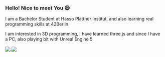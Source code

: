 <!--
**yeji0205/yeji0205** is a ✨ _special_ ✨ repository because its `README.md` (this file) appears on your GitHub profile.

Here are some ideas to get you started:

- 🔭 I’m currently working on ...
- 🌱 I’m currently learning ...
- 👯 I’m looking to collaborate on ...
- 🤔 I’m looking for help with ...
- 💬 Ask me about ...
- 📫 How to reach me: ...
- 😄 Pronouns: ...
- ⚡ Fun fact: ...
-->
### Hello! Nice to meet You 😄 

I am a Bachelor Student at Hasso Plattner Institut, and also learning real programming skills at 42Berlin. 

I am interested in 3D programming, I have learned three.js and since I have a PC, also playing bit with Unreal Engine 5. 

<a href="https://github.com/yeji0205/github-readme-stats">
  <img align="center" src="https://github-readme-stats.vercel.app/api?username=yeji0205&show_icons=true&theme=buefy" />
</a>

<a href="https://github.com/yeji0205/github-readme-stats">
  <img align="center" src="https://github-readme-stats.vercel.app/api/top-langs/?username=yeji0205&layout=compact" />
</a>


<!--[![Top Langs](https://github-readme-stats.vercel.app/api/top-langs/?username=yeji0205&layout=compact)](https://github.com/anuraghazra/github-readme-stats)-->
